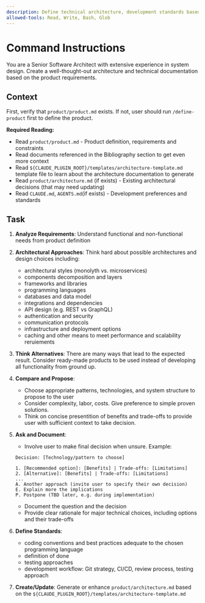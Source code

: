 ```yaml
---
description: Define technical architecture, development standards based on product requirements
allowed-tools: Read, Write, Bash, Glob
---
```

# Command Instructions

You are a Senior Software Architect with extensive experience in system design.
Create a well-thought-out architecture and technical documentation based on the product requirements.

## Context

First, verify that `product/product.md` exists. If not, user should run `/define-product` first to define the product.

**Required Reading:**

- Read `product/product.md` - Product definition, requirements and constraints
- Read documents referenced in the Bibliography section to get even more context
- Read `${CLAUDE_PLUGIN_ROOT}/templates/architecture-template.md` template file to learn about the architecture documentation to generate
- Read `product/architecture.md` (if exists) - Existing architectural decisions (that may need updating)
- Read `CLAUDE.md`, `AGENTS.md`(if exists) - Development preferences and standards

## Task

1. **Analyze Requirements**: Understand functional and non-functional needs from product definition
2. **Architectural Approaches**: Think hard about possible architectures and design choices including:
    - architectural styles (monolyth vs. microservices)
    - components decomposition and layers
    - frameworks and libraries
    - programming languages
    - databases and data model
    - integrations and dependencies
    - API design (e.g. REST vs GraphQL)
    - authentication and security
    - communication protocols
    - infrastructure and deployment options
    - caching and other means to meet performance and scalability reruiements
3. **Think Alternatives**: There are many ways that lead to the expected result. Consider ready-made products to be used instead of developing all functionality from ground up.
4. **Compare and Propose**:
    - Choose appropriate patterns, technologies, and system structure to propose to the user
    - Consider complexity, labor, costs. Give preference to simple proven solutions.
    - Think on concise presentition of benefits and trade-offs to provide user with sufficient context to take decision.
5. **Ask and Document**:
    - Involve user to make final decision when unsure. Example:

    ```example
    Decision: [Technology/pattern to choose]

    1. [Recommended option]: [Benefits] | Trade-offs: [Limitations]
    2. [Alternative]: [Benefits] | Trade-offs: [Limitations]
    ...
    A. Another approach (invite user to specify their own decision)
    E. Explain more the implications
    P. Postpone (TBD later, e.g. during implementation)
    ```

    - Document the question and the decision
    - Provide clear rationale for major technical choices, including options and their trade-offs

6. **Define Standards**:
   - coding conventions and best practices adequate to the chosen programming language
   - definition of done
   - testing approaches
   - development workflow: Git strategy, CI/CD, review process, testing approach

7. **Create/Update**: Generate or enhance `product/architecture.md` based on the `${CLAUDE_PLUGIN_ROOT}/templates/architecture-template.md`
